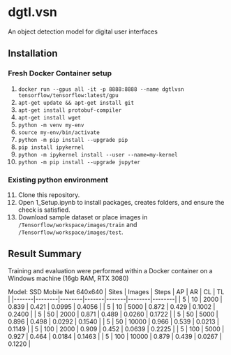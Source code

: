# dgtl.vsn
An object detection model for digital user interfaces

## Installation

### Fresh Docker Container setup
1. `docker run --gpus all -it -p 8888:8888 --name dgtlvsn tensorflow/tensorflow:latest/gpu`
2. `apt-get update && apt-get install git`
3. `apt-get install protobuf-compiler`
4. `apt-get install wget`
5. `python -m venv my-env`
6. `source my-env/bin/activate`
7. `python -m pip install --upgrade pip`
8. `pip install ipykernel`
9. `python -m ipykernel install --user --name=my-kernel`
10. `python -m pip install --upgrade jupyter`

### Existing python environment
11. Clone this repository.
12. Open 1_Setup.ipynb to install packages, creates folders, and ensure the check is satisfied.
13. Download sample dataset or place images in `/Tensorflow/workspace/images/train` and `/Tensorflow/workspace/images/test`.

## Result Summary
Training and evaluation were performed within a Docker container on a Windows machine (16gb RAM, RTX 3080)

Model: SSD Mobile Net 640x640
| Sites | Images | Steps  | AP    | AR    | CL     | TL     |
|-------|--------|--------|-------|-------|--------|--------|
| 5     | 10     | 2000   | 0.839 | 0.421 | 0.0995 | 0.4056 |
| 5     | 10     | 5000   | 0.872 | 0.429 | 0.1002 | 0.2400 |
| 5     | 50     | 2000   | 0.871 | 0.489 | 0.0260 | 0.1722 |
| 5     | 50     | 5000   | 0.896 | 0.498 | 0.0292 | 0.1540 |
| 5     | 50     | 10000  | 0.966 | 0.539 | 0.0213 | 0.1149 |
| 5     | 100    | 2000   | 0.909 | 0.452 | 0.0639 | 0.2225 |
| 5     | 100    | 5000   | 0.927 | 0.464 | 0.0184 | 0.1463 |
| 5     | 100    | 10000  | 0.879 | 0.439 | 0.0267 | 0.1220 |